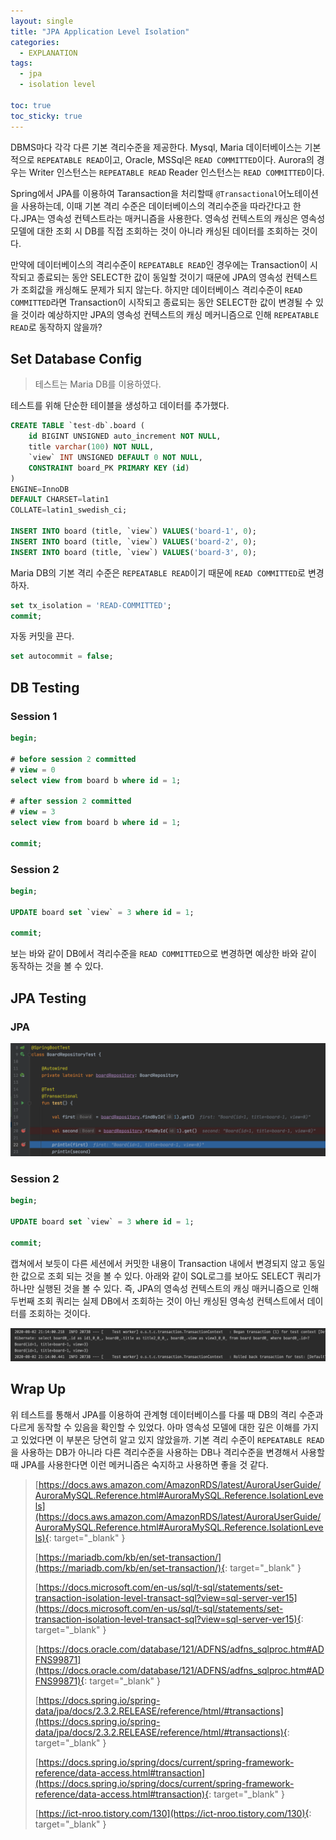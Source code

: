 ```yaml
---
layout: single
title: "JPA Application Level Isolation"
categories:
  - EXPLANATION
tags:
  - jpa
  - isolation level

toc: true
toc_sticky: true
---
```


DBMS마다 각각 다른 기본 격리수준을 제공한다. Mysql, Maria 데이터베이스는 기본적으로 `REPEATABLE READ`이고, Oracle, MSSql은 `READ COMMITTED`이다. Aurora의 경우는 Writer 인스턴스는 `REPEATABLE READ` Reader 인스턴스는 `READ COMMITTED`이다.

Spring에서 JPA를 이용하여 Taransaction을 처리할때 `@Transactional`어노테이션을 사용하는데, 이때 기본 격리 수준은 데이터베이스의 격리수준을 따라간다고 한다.JPA는 영속성 컨텍스트라는 매커니즘을 사용한다. 영속성 컨텍스트의 캐싱은 영속성 모델에 대한 조회 시 DB를 직접 조회하는 것이 아니라 캐싱된 데이터를 조회하는 것이다. 

만약에 데이터베이스의 격리수준이 `REPEATABLE READ`인 경우에는 Transaction이 시작되고 종료되는 동안 SELECT한 값이 동일할 것이기 때문에 JPA의 영속성 컨텍스트가 조회값을 캐싱해도 문제가 되지 않는다. 하지만 데이터베이스 격리수준이 `READ COMMITTED`라면 Transaction이 시작되고 종료되는 동안 SELECT한 값이 변경될 수 있을 것이라 예상하지만 JPA의 영속성 컨텍스트의 캐싱 메커니즘으로 인해 `REPEATABLE READ`로 동작하지 않을까?

## Set Database Config

> 테스트는 Maria DB를 이용하였다.

테스트를 위해 단순한 테이블을 생성하고 데이터를 추가했다.

```sql
CREATE TABLE `test-db`.board (
	id BIGINT UNSIGNED auto_increment NOT NULL,
	title varchar(100) NOT NULL,
	`view` INT UNSIGNED DEFAULT 0 NOT NULL,
	CONSTRAINT board_PK PRIMARY KEY (id)
)
ENGINE=InnoDB
DEFAULT CHARSET=latin1
COLLATE=latin1_swedish_ci;

INSERT INTO board (title, `view`) VALUES('board-1', 0);
INSERT INTO board (title, `view`) VALUES('board-2', 0);
INSERT INTO board (title, `view`) VALUES('board-3', 0);
```

Maria DB의 기본 격리 수준은 `REPEATABLE READ`이기 때문에 `READ COMMITTED`로 변경하자.

```sql
set tx_isolation = 'READ-COMMITTED';
commit;
```

자동 커밋을 끈다.

```sql
set autocommit = false;
```

## DB Testing

### Session 1

```sql
begin;

# before session 2 committed
# view = 0
select view from board b where id = 1;

# after session 2 committed
# view = 3
select view from board b where id = 1;

commit;
```

### Session 2

```sql
begin;

UPDATE board set `view` = 3 where id = 1;

commit;
```

보는 바와 같이 DB에서 격리수준을 `READ COMMITTED`으로 변경하면 예상한 바와 같이 동작하는 것을 볼 수 있다.

## JPA Testing

### JPA

![jpa test snapshot](/assets/images/posts/jpa-application-level-isolation/jpa-test-snapshot.png)

### Session 2

```sql
begin;

UPDATE board set `view` = 3 where id = 1;

commit;
```

캡쳐에서 보듯이 다른 세션에서 커밋한 내용이 Transaction 내에서 변경되지 않고 동일한 값으로 조회 되는 것을 볼 수 있다. 아래와 같이 SQL로그를 보아도 SELECT 쿼리가 하나만 실행된 것을 볼 수 있다. 즉, JPA의 영속성 컨텍스트의 캐싱 매커니즘으로 인해 두번째 조회 쿼리는 실제 DB에서 조회하는 것이 아닌 캐싱된 영속성 컨텍스트에서 데이터를 조회하는 것이다.

![test log](/assets/images/posts/jpa-application-level-isolation/jpa-test-log.png)

## Wrap Up

위 테스트를 통해서 JPA를 이용하여 관계형 데이터베이스를 다룰 때 DB의 격리 수준과 다르게 동작할 수 있음을 확인할 수 있었다. 아마 영속성 모델에 대한 깊은 이해를 가지고 있었다면 이 부분은 당연히 알고 있지 않았을까. 기본 격리 수준이 `REPEATABLE READ`을 사용하는 DB가 아니라 다른 격리수준을 사용하는 DB나 격리수준을 변경해서 사용할 때 JPA를 사용한다면 이런 메커니즘은 숙지하고 사용하면 좋을 것 같다.

> [https://docs.aws.amazon.com/AmazonRDS/latest/AuroraUserGuide/AuroraMySQL.Reference.html#AuroraMySQL.Reference.IsolationLevels](https://docs.aws.amazon.com/AmazonRDS/latest/AuroraUserGuide/AuroraMySQL.Reference.html#AuroraMySQL.Reference.IsolationLevels){: target="\_blank" }
>
> [https://mariadb.com/kb/en/set-transaction/](https://mariadb.com/kb/en/set-transaction/){: target="\_blank" }
>
> [https://docs.microsoft.com/en-us/sql/t-sql/statements/set-transaction-isolation-level-transact-sql?view=sql-server-ver15](https://docs.microsoft.com/en-us/sql/t-sql/statements/set-transaction-isolation-level-transact-sql?view=sql-server-ver15){: target="\_blank" }
>
> [https://docs.oracle.com/database/121/ADFNS/adfns_sqlproc.htm#ADFNS99871](https://docs.oracle.com/database/121/ADFNS/adfns_sqlproc.htm#ADFNS99871){: target="\_blank" }
>
> [https://docs.spring.io/spring-data/jpa/docs/2.3.2.RELEASE/reference/html/#transactions](https://docs.spring.io/spring-data/jpa/docs/2.3.2.RELEASE/reference/html/#transactions){: target="\_blank" }
>
> [https://docs.spring.io/spring/docs/current/spring-framework-reference/data-access.html#transaction](https://docs.spring.io/spring/docs/current/spring-framework-reference/data-access.html#transaction){: target="\_blank" }
>
> [https://ict-nroo.tistory.com/130](https://ict-nroo.tistory.com/130){: target="\_blank" }
